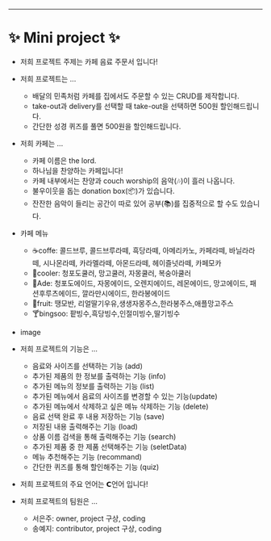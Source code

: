 ----------------------------
# ✨ Mini project ✨

 
+ 저희 프로젝트 주제는 카페 음료 주문서 입니다!  
   
+ 저희 프로젝트는 ...
  - 배달의 민족처럼 카페를 집에서도 주문할 수 있는 CRUD를 제작합니다.
  - take-out과 delivery를 선택할 때 take-out을 선택하면 500원 할인해드립니다.
  - 간단한 성경 퀴즈를 풀면 500원을 할인해드립니다.
   
+ 저희 카페는 ...
  - 카페 이름은 the lord.
  - 하나님을 찬양하는 카페입니다! 
  - 카페 내부에서는 찬양과 couch worship의 음악(🎶)이 흘러 나옵니다.
  - 불우이웃을 돕는 donation box(📦)가 있습니다.
  - 잔잔한 음악이 들리는 공간이 따로 있어 공부(📚)를 집중적으로 할 수도 있습니다.
    
+ 카페 메뉴
  - ☕️coffe: 콜드브루, 콜드브루라떼, 흑당라떼, 아메리카노, 카페라떼, 바닐라라떼, 시나몬라떼, 카라멜라떼, 아몬드라떼, 헤이즐넛라떼, 카페모카
  - 🧋cooler: 청포도쿨러, 망고쿨러, 자몽쿨러, 복숭아쿨러
  - 🥤Ade: 청포도에이드, 자몽에이드, 오렌지에이드, 레몬에이드, 망고에이드, 패션후루츠에이드, 깔라만시에이드, 한라봉에이드
  - 🧉fruit: 땡모반, 리얼딸기우유,생생자몽주스,한라봉주스,애플망고주스
  - 🍸bingsoo: 팥빙수,흑당빙수,인절미빙수,딸기빙수
   
+ image
    
+ 저희 프로젝트의 기능은 ...
  - 음료와 사이즈를 선택하는 기능 (add)
  - 추가된 제품의 한 정보를 출력하는 기능 (info)
  - 추가된 메뉴의 정보를 출력하는 기능 (list)
  - 추가된 메뉴에서 음료의 사이즈를 변경할 수 있는 기능(update) 
  - 추가된 메뉴에서 삭제하고 싶은 메뉴 삭제하는 기능 (delete)
  - 음료 선택 완료 후 내용 저장하는 기능 (save)
  - 저장된 내용 출력해주는 기능 (load)
  - 상품 이름 검색을 통해 출력해주는 기능 (search)
  - 추가된 제품 중 한 제품 선택해주는 기능 (seletData)
  - 메뉴 추천해주는 기능 (recommand)
  - 간단한 퀴즈를 통해 할인해주는 기능 (quiz)
           
+ 저희 프로젝트의 주요 언어는 𝗖언어 입니다!
        
+ 저희 프로젝트의 팀원은 ...
  - 서은주: owner, project 구상, coding
  - 송예지: contributor, project 구상, coding


